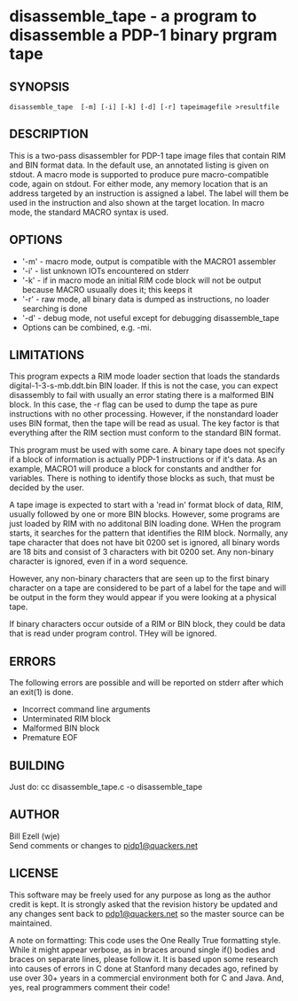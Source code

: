 # disassemble_tape - a program to disassemble a PDP-1 binary prgram tape

## SYNOPSIS
```
disassemble_tape  [-m] [-i] [-k] [-d] [-r] tapeimagefile >resultfile
```
## DESCRIPTION
This is a two-pass disassembler for PDP-1 tape image files that contain RIM and BIN format data.
In the default use, an annotated listing is given on stdout.
A macro mode is supported to produce pure macro-compatible code, again on stdout.
For either mode, any memory location that is an address targeted by an instruction is assigned a label.
The label will them be used in the instruction and also shown at the target location.
In macro mode, the standard MACRO syntax is used.

## OPTIONS
- '-m' - macro mode, output is compatible with the MACRO1 assembler
- '-i' - list unknown IOTs encountered on stderr
- '-k' - if in macro mode an initial RIM code block will not be output because MACRO usuaally does it; this keeps it
- '-r' - raw mode, all binary data is dumped as instructions, no loader searching is done
- '-d' - debug mode, not useful except for debugging disassemble_tape
- Options can be combined, e.g. -mi.

## LIMITATIONS
This program expects a RIM mode loader section that loads the standards digital-1-3-s-mb.ddt.bin BIN loader.
If this is not the case, you can expect disassembly to fail with usually an error stating there is a malformed
BIN block.
In this case, the -r flag can be used to dump the tape as pure instructions with no other processing.
However, if the nonstandard loader uses BIN format, then the tape will be read as usual.
The key factor is that everything after the RIM section must conform to the standard BIN format.  

This program must be used with some care. A binary tape does not specify if a block of information is actually
PDP-1 instructions or if it's data. As an example, MACRO1 will produce a block for constants and andther
for variables. There is nothing to identify those blocks as such, that must be decided by the user.  

A tape image is expected to start with a 'read in' format block of data, RIM, usually followed by one or more BIN
blocks.
However, some programs are just loaded by RIM with no additonal BIN loading done.
WHen the program starts, it searches for the pattern that identifies the RIM block.
Normally, any tape character that does not have bit 0200 set is ignored,
all binary words are 18 bits and consist of 3 characters with bit 0200 set.
Any non-binary character is ignored, even if in a word sequence.

However, any non-binary characters that are seen up to the first binary character on a tape are considered to be
part of a label for the tape and will be output in the form they would appear if you were looking at a physical tape.

If binary characters occur outside of a RIM or BIN block, they could be data that is read under program control.
THey will be ignored.
## ERRORS
The following errors are possible and will be reported on stderr after which an exit(1) is done.
- Incorrect command line arguments
- Unterminated RIM block
- Malformed BIN block
- Premature EOF

## BUILDING
Just do:
cc disassemble_tape.c -o disassemble_tape

## AUTHOR
Bill Ezell (wje)  
Send comments or changes to pidp1@quackers.net
## LICENSE
This software may be freely used for any purpose as long as the author credit is kept.
It is strongly asked that the revision history be updated and any changes sent back to pdp1@quackers.net so
the master source can be maintained.

A note on formatting:
This code uses the One Really True formatting style.
While it might appear verbose, as in braces around single if() bodies and braces on separate lines,
please follow it.
It is based upon some research into causes of errors in C done at Stanford many decades ago, refined
by use over 30+ years in a commercial environment both for C and Java.
And, yes, real programmers comment their code!

